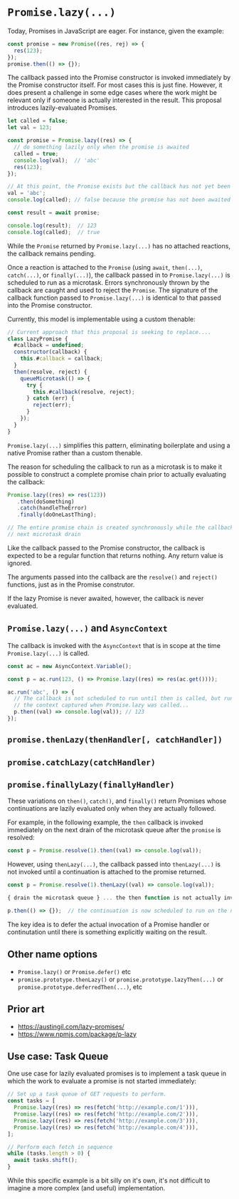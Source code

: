 # `Promise.lazy(...)`

Today, Promises in JavaScript are eager. For instance, given the example:

```js
const promise = new Promise((res, rej) => {
  res(123);
});
promise.then(() => {});
```

The callback passed into the Promise constructor is invoked immediately by the Promise constructor itself. For most cases this is just fine. However, it does present a challenge in some edge cases where the work might be relevant only if someone is actually interested in the result. This proposal introduces lazily-evaluated Promises.

```js
let called = false;
let val = 123;

const promise = Promise.lazy((res) => {
  // do something lazily only when the promise is awaited
  called = true;
  console.log(val);  // 'abc'
  res(123);
});

// At this point, the Promise exists but the callback has not yet been evaluated.
val = 'abc';
console.log(called); // false because the promise has not been awaited yet.

const result = await promise;

console.log(result);  // 123
console.log(called);  // true
```

While the `Promise` returned by `Promise.lazy(...)` has no attached reactions, the callback remains pending.

Once a reaction is attached to the `Promise` (using `await`, `then(...)`, `catch(...)`, or `finally(...)`), the callback passed in to `Promise.lazy(...)` is scheduled to run as a microtask. Errors synchronously thrown by the callback are caught and used to reject the `Promise`. The signature of the callback function passed to `Promise.lazy(...)` is identical to that passed into the Promise constructor.

Currently, this model is implementable using a custom thenable:

```js
// Current approach that this proposal is seeking to replace....
class LazyPromise {
  #callback = undefined;
  constructor(callback) {
    this.#callback = callback;
  }
  then(resolve, reject) {
    queueMicrotask(() => {
      try {
        this.#callback(resolve, reject);
      } catch (err) {
        reject(err);
      }
    });
  }
}
```

`Promise.lazy(...)` simplifies this pattern, eliminating boilerplate and using a native Promise rather than a custom thenable.

The reason for scheduling the callback to run as a microtask is to make it possible to construct a complete promise chain prior to actually evaluating the callback:

```js
Promise.lazy((res) => res(123))
   .then(doSomething)
   .catch(handleTheError)
   .finally(doOneLastThing);

// The entire promise chain is created synchronously while the callback is scheduled to run on the
// next microtask drain
```

Like the callback passed to the Promise constructor, the callback is expected to be a regular function that returns nothing. Any return value is ignored.

The arguments passed into the callback are the `resolve()` and `reject()` functions, just as in the Promise construtor.

If the lazy Promise is never awaited, however, the callback is never evaluated.

## `Promise.lazy(...)` and `AsyncContext`

The callback is invoked with the `AsyncContext` that is in scope at the time `Promise.lazy(...)` is called.

```js
const ac = new AsyncContext.Variable();

const p = ac.run(123, () => Promise.lazy((res) => res(ac.get())));

ac.run('abc', () => {
  // The callback is not scheduled to run until then is called, but runs with
  // the context captured when Promise.lazy was called...
  p.then((val) => console.log(val)); // 123
});
```

## `promise.thenLazy(thenHandler[, catchHandler])`
## `promise.catchLazy(catchHandler)`
## `promise.finallyLazy(finallyHandler)`

These variations on `then()`, `catch()`, and `finally()` return Promises whose continuations are lazily evaluated only when they are actually followed.

For example, in the following example, the `then` callback is invoked immediately on the next drain of the microtask queue after the `promise` is resolved:

```js
const p = Promise.resolve(1).then((val) => console.log(val));
```

However, using `thenLazy(...)`, the callback passed into `thenLazy(...)` is not invoked until a continuation is attached to the promise returned.

```js
const p = Promise.resolve(1).thenLazy((val) => console.log(val));

{ drain the microtask queue } ... the then function is not actually invoked yet.

p.then(() => {});  // the continuation is now scheduled to run on the next microtask queue drain.
```

The key idea is to defer the actual invocation of a Promise handler or continutation until there is something explicitly waiting on the result.

## Other name options

* `Promise.lazy()` or `Promise.defer()` etc
* `promise.prototype.thenLazy()` or `promise.prototype.lazyThen(...)` or `promise.prototype.deferredThen(...)`, etc

## Prior art

* https://austingil.com/lazy-promises/
* https://www.npmjs.com/package/p-lazy

## Use case: Task Queue

One use case for lazily evaluated promises is to implement a task queue in which the work to evaluate a promise is not started immediately:

```js
// Set up a task queue of GET requests to perform.
const tasks = [
  Promise.lazy((res) => res(fetch('http://example.com/1'))),
  Promise.lazy((res) => res(fetch('http://example.com/2'))),
  Promise.lazy((res) => res(fetch('http://example.com/3'))),
  Promise.lazy((res) => res(fetch('http://example.com/4'))),
];

// Perform each fetch in sequence
while (tasks.length > 0) {
  await tasks.shift();
}
```

While this specific example is a bit silly on it's own, it's not difficult to imagine a more complex (and useful) implementation.
